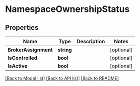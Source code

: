# NamespaceOwnershipStatus

## Properties

Name | Type | Description | Notes
------------ | ------------- | ------------- | -------------
**BrokerAssignment** | **string** |  | [optional] 
**IsControlled** | **bool** |  | [optional] 
**IsActive** | **bool** |  | [optional] 

[[Back to Model list]](../README.md#documentation-for-models) [[Back to API list]](../README.md#documentation-for-api-endpoints) [[Back to README]](../README.md)


